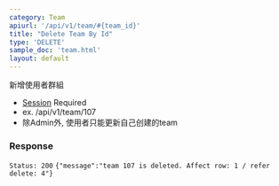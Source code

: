 ```yaml
---
category: Team
apiurl: '/api/v1/team/#{team_id}'
title: "Delete Team By Id"
type: 'DELETE'
sample_doc: 'team.html'
layout: default
---
```


新增使用者群組
* [Session](#/authentication) Required
* ex. /api/v1/team/107
* 除Admin外, 使用者只能更新自己创建的team

### Response

```Status: 200```
```{"message":"team 107 is deleted. Affect row: 1 / refer delete: 4"}```
